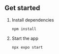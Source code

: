 ## Get started

1. Install dependencies

   ```bash
   npm install
   ```

2. Start the app

   ```bash
   npx expo start
   ```